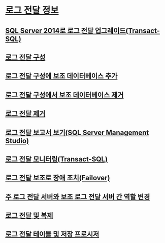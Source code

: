 # [로그 전달 정보](about-log-shipping-sql-server.md)
## [SQL Server 2014로 로그 전달 업그레이드(Transact-SQL)](upgrading-log-shipping-to-sql-server-2016-transact-sql.md)
## [로그 전달 구성](configure-log-shipping-sql-server.md)
## [로그 전달 구성에 보조 데이터베이스 추가](add-a-secondary-database-to-a-log-shipping-configuration-sql-server.md)
## [로그 전달 구성에서 보조 데이터베이스 제거](remove-a-secondary-database-from-a-log-shipping-configuration-sql-server.md)
## [로그 전달 제거](remove-log-shipping-sql-server.md)
## [로그 전달 보고서 보기(SQL Server Management Studio)](view-the-log-shipping-report-sql-server-management-studio.md)
## [로그 전달 모니터링(Transact-SQL)](monitor-log-shipping-transact-sql.md)
## [로그 전달 보조로 장애 조치(Failover)](fail-over-to-a-log-shipping-secondary-sql-server.md)
## [주 로그 전달 서버와 보조 로그 전달 서버 간 역할 변경](change-roles-between-primary-and-secondary-log-shipping-servers-sql-server.md)
## [로그 전달 및 복제](log-shipping-and-replication-sql-server.md)
## [로그 전달 테이블 및 저장 프로시저](log-shipping-tables-and-stored-procedures.md)
